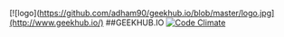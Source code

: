 [![logo](https://github.com/adham90/geekhub.io/blob/master/logo.jpg](http://www.geekhub.io/)
##GEEKHUB.IO
[![Code Climate](https://codeclimate.com/github/adham90/geekhub.io/badges/gpa.svg)](https://codeclimate.com/github/adham90/geekhub.io)
